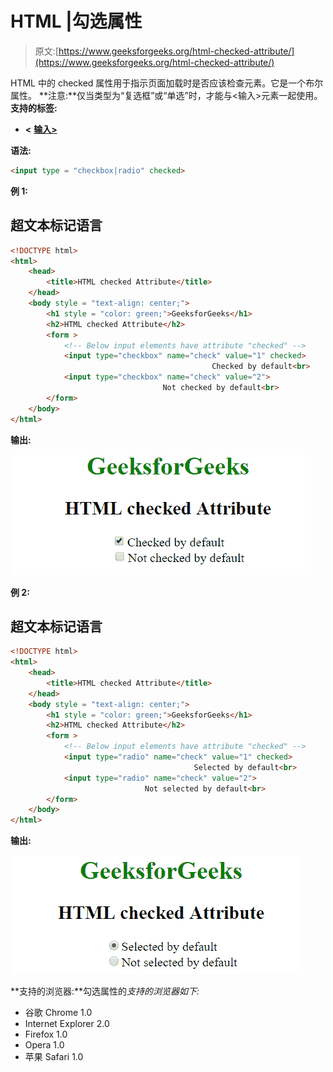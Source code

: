 # HTML |勾选属性

> 原文:[https://www.geeksforgeeks.org/html-checked-attribute/](https://www.geeksforgeeks.org/html-checked-attribute/)

HTML 中的 checked 属性用于指示页面加载时是否应该检查元素。它是一个布尔属性。
**注意:**仅当类型为“复选框”或“单选”时，才能与<输入>元素一起使用。
**支持的标签:**

*   **<** [**输入>**](https://www.geeksforgeeks.org/html-inputchecked-attribute/?ref=rp)

**语法:**

```html
<input type = "checkbox|radio" checked>
```

**例 1:**

## 超文本标记语言

```html
<!DOCTYPE html>
<html>
    <head>
        <title>HTML checked Attribute</title>
    </head>
    <body style = "text-align: center;">
        <h1 style = "color: green;">GeeksforGeeks</h1>
        <h2>HTML checked Attribute</h2>
        <form >
            <!-- Below input elements have attribute "checked" -->
            <input type="checkbox" name="check" value="1" checked>
                                             Checked by default<br>
            <input type="checkbox" name="check" value="2">
                                  Not checked by default<br>
        </form>
    </body>
</html>                   
```

**输出:**

![checked](img/b04df0ccc9c0a1fa4b471c4e36146bc8.png)

**例 2:**

## 超文本标记语言

```html
<!DOCTYPE html>
<html>
    <head>
        <title>HTML checked Attribute</title>
    </head>
    <body style = "text-align: center;">
        <h1 style = "color: green;">GeeksforGeeks</h1>
        <h2>HTML checked Attribute</h2>
        <form >
            <!-- Below input elements have attribute "checked" -->
            <input type="radio" name="check" value="1" checked>
                                         Selected by default<br>
            <input type="radio" name="check" value="2">
                              Not selected by default<br>
        </form>
    </body>
</html>                   
```

**输出:**

![checked](img/c482c494010300f45c2b8437b9ce7f77.png)

**支持的浏览器:**勾选属性的*支持的浏览器如下:* 

*   谷歌 Chrome 1.0
*   Internet Explorer 2.0
*   Firefox 1.0
*   Opera 1.0
*   苹果 Safari 1.0